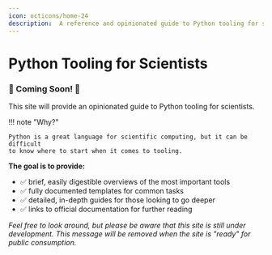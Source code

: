 ```yaml
---
icon: octicons/home-24
description:  A reference and opinionated guide to Python tooling for scientists.
---
```

# Python Tooling for Scientists

### 🚧 Coming Soon! 🚧

This site will provide an opinionated guide to Python tooling for scientists.

!!! note "Why?"

    Python is a great language for scientific computing, but it can be difficult
    to know where to start when it comes to tooling.

**The goal is to provide:**

- ✅ brief, easily digestible overviews of the most important tools
- ✅ fully documented templates for common tasks
- ✅ detailed, in-depth guides for those looking to go deeper
- ✅ links to official documentation for further reading

*Feel free to look around, but please be aware that this site is still under
development.  This message will be removed when the site is "ready" for public
consumption.*
